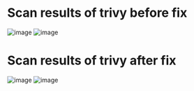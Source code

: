 # Scan results of trivy before fix
![image](https://github.com/user-attachments/assets/bc24b9e7-9991-4b2e-ad20-dff95ba69231)
![image](https://github.com/user-attachments/assets/9a3fc7f8-6847-4657-886b-a6e1a0268635)

# Scan results of trivy after fix
![image](https://github.com/user-attachments/assets/90b64122-bb1b-480b-a795-7ee0bc4da553)
![image](https://github.com/user-attachments/assets/a338c3e4-f074-41f3-87cd-d24766d61bde)



